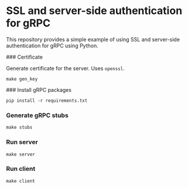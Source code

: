 # SSL and server-side authentication for gRPC

This repository provides a simple example of using SSL and server-side authentication for gRPC using Python.

### Certificate

Generate certificate for the server. Uses `openssl`.

```
make gen_key
```

### Install gRPC packages

```
pip install -r requirements.txt
```

### Generate gRPC stubs

```
make stubs
```

### Run server

```
make server
```

### Run client

```
make client
```

